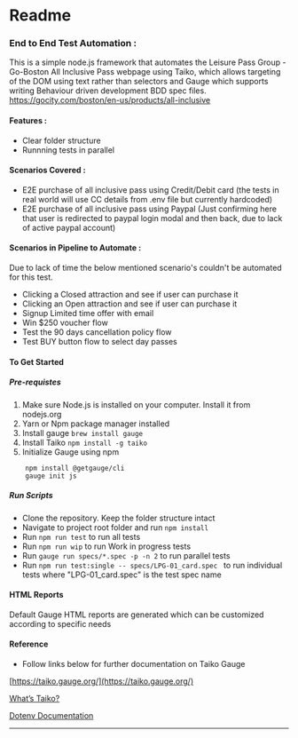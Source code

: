 # Readme

### End to End Test Automation  :
This is a simple node.js framework that automates the Leisure Pass Group - Go-Boston All Inclusive Pass webpage using Taiko, which allows targeting of the DOM using text rather than selectors and Gauge which supports writing Behaviour driven development BDD spec files.
https://gocity.com/boston/en-us/products/all-inclusive 

#### Features : 
* Clear folder structure
* Runnning tests in parallel 

#### Scenarios Covered :
* E2E purchase of all inclusive pass using Credit/Debit card (the tests in real world will use CC details from .env file but currently hardcoded)
* E2E purchase of all inclusive pass using Paypal (Just confirming here that user is redirected to paypal login modal and then back, due to lack of active paypal account)

#### Scenarios in Pipeline to Automate :  
Due to lack of time the below mentioned scenario's couldn't be automated for this test.
* Clicking a Closed attraction and see if user can purchase it 
* Clicking an Open attraction and see if user can purchase it 
* Signup Limited time offer with email 
* Win $250 voucher flow
* Test the 90 days cancellation policy flow
* Test BUY button flow to select day passes


#### To Get Started
##### Pre-requistes
1. Make sure Node.js is installed on your computer. Install it from nodejs.org
2. Yarn or Npm package manager installed
3. Install gauge ```brew install gauge```
4. Install Taiko ```npm install -g taiko```
5. Initialize Gauge using npm 
```
    npm install @getgauge/cli
    gauge init js
```


##### Run Scripts
* Clone the repository. Keep the folder structure intact
* Navigate to project root folder and run
 ```npm install```
* Run ``` npm run test ``` to run all tests
* Run ``` npm run wip ``` to run Work in progress tests
* Run ``` gauge run specs/*.spec -p -n 2 ``` to run parallel tests
* Run ```npm run test:single -- specs/LPG-01_card.spec ``` to run individual tests 
where "LPG-01_card.spec" is the test spec name

#### HTML Reports
Default Gauge HTML reports are generated which can be customized according to specific needs

#### Reference
* Follow links below for further documentation on Taiko Gauge 

[https://taiko.gauge.org/](https://taiko.gauge.org/)

[What’s Taiko?](https://www.npmjs.com/package/taiko)

[Dotenv Documentation](https://www.npmjs.com/package/dotenv)

----
